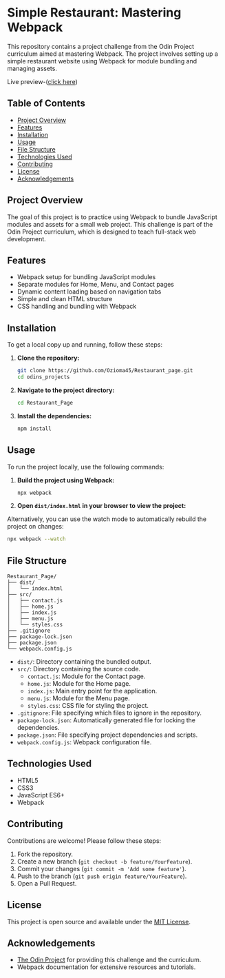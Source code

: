 # Simple Restaurant: Mastering Webpack

This repository contains a project challenge from the Odin Project curriculum aimed at mastering Webpack. The project involves setting up a simple restaurant website using Webpack for module bundling and managing assets.

Live preview-([click here](https://ozioma45.github.io/Restaurant_page/))

## Table of Contents

- [Project Overview](#project-overview)
- [Features](#features)
- [Installation](#installation)
- [Usage](#usage)
- [File Structure](#file-structure)
- [Technologies Used](#technologies-used)
- [Contributing](#contributing)
- [License](#license)
- [Acknowledgements](#acknowledgements)

## Project Overview

The goal of this project is to practice using Webpack to bundle JavaScript modules and assets for a small web project. This challenge is part of the Odin Project curriculum, which is designed to teach full-stack web development.

## Features

- Webpack setup for bundling JavaScript modules
- Separate modules for Home, Menu, and Contact pages
- Dynamic content loading based on navigation tabs
- Simple and clean HTML structure
- CSS handling and bundling with Webpack

## Installation

To get a local copy up and running, follow these steps:

1. **Clone the repository:**

   ```bash
   git clone https://github.com/Ozioma45/Restaurant_page.git
   cd odins_projects
   ```

2. **Navigate to the project directory:**

   ```bash
   cd Restaurant_Page
   ```

3. **Install the dependencies:**
   ```bash
   npm install
   ```

## Usage

To run the project locally, use the following commands:

1. **Build the project using Webpack:**

   ```bash
   npx webpack
   ```

2. **Open `dist/index.html` in your browser to view the project:**

Alternatively, you can use the watch mode to automatically rebuild the project on changes:

```bash
npx webpack --watch
```

## File Structure

```
Restaurant_Page/
├── dist/
│   └── index.html
├── src/
│   ├── contact.js
│   ├── home.js
│   ├── index.js
│   ├── menu.js
│   └── styles.css
├── .gitignore
├── package-lock.json
├── package.json
└── webpack.config.js
```

- `dist/`: Directory containing the bundled output.
- `src/`: Directory containing the source code.
  - `contact.js`: Module for the Contact page.
  - `home.js`: Module for the Home page.
  - `index.js`: Main entry point for the application.
  - `menu.js`: Module for the Menu page.
  - `styles.css`: CSS file for styling the project.
- `.gitignore`: File specifying which files to ignore in the repository.
- `package-lock.json`: Automatically generated file for locking the dependencies.
- `package.json`: File specifying project dependencies and scripts.
- `webpack.config.js`: Webpack configuration file.

## Technologies Used

- HTML5
- CSS3
- JavaScript ES6+
- Webpack

## Contributing

Contributions are welcome! Please follow these steps:

1. Fork the repository.
2. Create a new branch (`git checkout -b feature/YourFeature`).
3. Commit your changes (`git commit -m 'Add some feature'`).
4. Push to the branch (`git push origin feature/YourFeature`).
5. Open a Pull Request.

## License

This project is open source and available under the [MIT License](LICENSE).

## Acknowledgements

- [The Odin Project](https://www.theodinproject.com/) for providing this challenge and the curriculum.
- Webpack documentation for extensive resources and tutorials.

```

```
